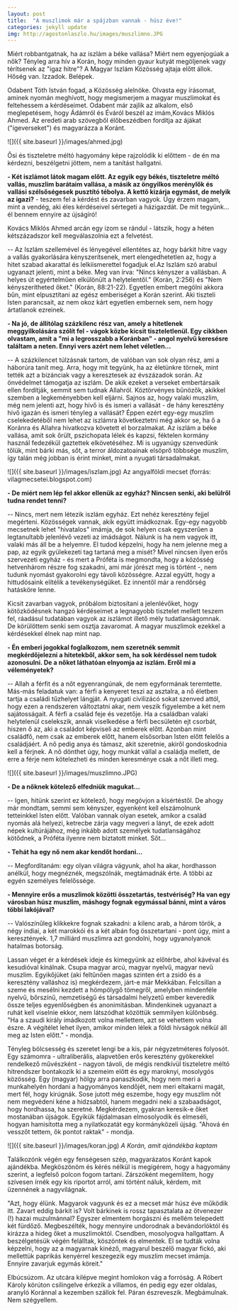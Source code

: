 ```yaml
---
layout: post
title:  "A muszlimok már a spájzban vannak - húsz éve!"
categories: jekyll update
img: http://agostonlaszlo.hu/images/muszlimno.JPG
---
```

Miért robbantgatnak, ha az iszlám a béke vallása? Miért nem egyenjogúak a nők? Tényleg arra hív a Korán, hogy minden gyaur kutyát megöljenek vagy térítsenek az "igaz hitre"? A Magyar Iszlám Közösség ajtaja előtt állok. Hőség van. Izzadok. Belépek.

Odabent Tóth István fogad, a Közösség alelnöke. Olvasta egy írásomat, aminek nyomán meghívott, hogy megismerjem a magyar muszlimokat és feltehessem a kérdéseimet. Odabent már zajlik az alkalom, első meglepetésem, hogy Ádámról és Éváról beszél az imám,Kovács Miklós Ahmed. Az eredeti arab szövegből élőbeszédben fordítja az ájákat ("igeverseket") és magyarázza a Koránt.

![]({{ site.baseurl }}/images/ahmed.jpg)

Ősi és tiszteletre méltó hagyomány képe rajzolódik ki előttem - de én ma kérdezni, beszélgetni jöttem, nem a tanítást hallgatni.

**- Két iszlámot látok magam előtt. Az egyik egy békés, tiszteletre méltó vallás, muszlim barátaim vallása, a másik az öngyilkos merénylők és vallási szélsőségesek pusztító tébolya. A kettő kizárja egymást, de melyik az igazi?** - teszem fel a kérdést és zavarban vagyok. Úgy érzem magam, mint a vendég, aki éles kérdéseivel sértegeti a házigazdát. De mit tegyünk... él bennem ennyire az újságíró!

Kovács Miklós Ahmed arcán egy izom se rándul - látszik, hogy a héten kétszázadszor kell megválaszolnia ezt a felvetést.

-- Az Iszlám szellemével és lényegével ellentétes az, hogy bárkit hitre vagy a vallás gyakorlására kényszerítsenek, mert elengedhetetlen az, hogy a hitet szabad akarattal és lelkiismerettel fogadjuk el.Az Iszlám szó arabul ugyanazt jelenti, mint a béke. Meg van írva: "Nincs kényszer a vallásban. A helyes út egyértelműen elkülönült a helytelentől." (Korán, 2:256) és "Nem kényszerítheted őket." (Korán, 88:21-22). Egyetlen embert megölni akkora bűn, mint elpusztítani az egész emberiséget a Korán szerint. Aki tiszteli Isten parancsait, az nem okoz kárt egyetlen embernek sem, nem hogy ártatlanok ezreinek.

**- Na jó, de állítólag százkilenc rész van, amely a hitetlenek meggyilkolására szólít fel - vágok közbe kicsit tiszteletlenül. Egy cikkben olvastam, amit a "mi a legrosszabb a Koránban" - angol nyelvű keresésre találtam a neten. Ennyi vers azért nem lehet véletlen...**

-- A százkilencet túlzásnak tartom, de valóban van sok olyan rész, ami a háborúra tanít meg. Arra, hogy mit tegyünk, ha az életünkre törnek, mint tették azt a bizánciak vagy a keresztesek az évszázadok során. Az önvédelmet támogatja az iszlám. De akik ezeket a verseket embertársaik ellen fordítják, semmit sem tudnak Allahról. Köztörvényes bűnözők, akikkel szemben a legkeményebben kell eljárni. Sajnos az, hogy valaki muszlim, még nem jelenti azt, hogy hívő is és ismeri a vallását - de hány keresztény hívő igazán és ismeri tényleg a vallását? Éppen ezért egy-egy muszlim cselekedetéből nem lehet az iszlámra következtetni még akkor se, ha ő a Koránra és Allahra hivatkozva követett el borzalmakat. Az iszlám a béke vallása, amit sok őrült, pszichopata lélek és kapzsi, féktelen kormány használ fedezékül gaztettek elkövetéséhez. Mi is ugyanúgy szenvedünk tőlük, mint bárki más, sőt, a terror áldozatoainak elsöprő többsége muszlim, így talán még jobban is érint minket, mint a nyugati társadalmakat.

![]({{ site.baseurl }}/images/iszlam.jpg)
Az angyalföldi mecset (forrás: vilagmecsetei.blogspot.com)

**- De miért nem lép fel akkor ellenük az egyház? Nincsen senki, aki belülről tudna rendet tenni?**

-- Nincs, mert nem létezik iszlám egyház. Ezt nehéz keresztény fejjel megérteni. Közösségek vannak, akik együtt imádkoznak. Egy-egy nagyobb mecsetnek lehet "hivatalos" imámja, de sok helyen csak egyszerűen a legtanultabb jelenlévő vezeti az imádságot. Nálunk is ha nem vagyok itt, valaki más áll be a helyemre. El tudod képzelni, hogy ha nem jelenne meg a pap, az egyik gyülekezeti tag tartaná meg a misét? Mivel nincsen ilyen erős szervezeti egyház - és mert a Próféta is megmondta, hogy a közösség hetvenhárom részre fog szakadni, ami már jórészt meg is történt -, nem tudunk nyomást gyakorolni egy távoli közösségre. Azzal együtt, hogy a hittudósaink elítélik a tevékenységüket. Ez innentől már a rendőrség hatásköre lenne.

Kicsit zavarban vagyok, próbálom biztosítani a jelenlévőket, hogy kötözködésnek hangzó kérdéseimet a legnagyobb tisztelet mellett teszem fel, ráadásul tudatában vagyok az iszlámot illető mély tudatlanságomnak. De körülöttem senki sem osztja zavaromat. A magyar muszlimok ezekkel a kérdésekkel élnek nap mint nap.

**- Én emberi jogokkal foglalkozom, nem szeretnék semmit megkérdőjelezni a hitetekből, akkor sem, ha sok kérdéssel nem tudok azonosulni. De a nőket láthatóan elnyomja az iszlám. Erről mi a véleményetek?**

-- Allah a férfit és a nőt egyenrangúnak, de nem egyformának teremtette. Más-más feladatuk van: a férfi a kenyeret teszi az asztalra, a nő életben tartja a családi tűzhelyet lángját. A nyugati civilizácó sokat szenved attól, hogy ezen a rendszeren változtatni akar, nem veszik figyelembe a két nem sajátosságait. A férfi a család feje és vezetője. Ha a családban valaki helytelenül cselekszik, annak viselkedése a férfi becsületén ejt csorbát, hiszen ő az, aki a családot képviseli az emberek előtt. Azonban mint családfő, nem csak az emberek előtt, hanem elsősorban Isten előtt felelős a családjáért. A nő pedig anya és támasz, akit szeretnie, akiről gondoskodnia kell a férjnek. A nő dönthet úgy, hogy munkát vállal a családja mellett, de erre a férje nem kötelezheti és minden keresménye csak a nőt illeti meg.

![]({{ site.baseurl }}/images/muszlimno.JPG)

**- De a nőknek kötelező elfedniük magukat...**

-- Igen, hitünk szerint ez kötelező, hogy megóvjon a kísértéstől. De ahogy már mondtam, semmi sem kényszer, egyenként kell elszámolnunk tetteinkkel Isten előtt. Valóban vannak olyan esetek, amikor a család nyomás alá helyezi, ketrecbe zárja vagy megveri a lányt, de ezek adott népek kultúrájához, még inkább adott személyek tudatlanságához kötődnek, a Próféta ilyenre nem biztatott minket. Sőt...

**- Tehát ha egy nő nem akar kendőt hordani...**

-- Megfordítanám: egy olyan világra vágyunk, ahol ha akar, hordhasson anélkül, hogy megnéznék, megszólnák, megtámadnák érte. A többi az egyén személyes felelőssége.

**- Mennyire erős a muszlimok közötti összetartás, testvériség? Ha van egy városban húsz muszlim, máshogy fognak egymással bánni, mint a város többi lakójával?**

-- Valószínűleg klikkekre fognak szakadni: a kilenc arab, a három török, a négy indiai, a két marokkói és a két albán fog összetartani - pont úgy, mint a keresztények. 1,7 milliárd muszlimra azt gondolni, hogy ugyanolyanok hatalmas botorság.

Lassan véget ér a kérdések ideje és kimegyünk az előtérbe, ahol kávéval és kesudióval kínálnak. Csupa magyar arcú, magyar nyelvű, magyar nevű muszlim. Egyikőjüket (aki feltűnően magas szinten ért a zsidó és a keresztény valláshoz is) megkérdezem, járt-e már Mekkában. Felcsillan a szeme és mesélni kezdett a hömpölygő tömegről, amelyben mindenféle nyelvű, bőrszínű, nemzetiségű és társadalmi helyzetű ember keveredik össze teljes egyenlőségben és anonimitásban. Mindenkinek ugyanazt a ruhát kell viselnie ekkor, nem látszódhat közöttük semmilyen különbség. "Ha a szaudi király imádkozott volna mellettem, azt se vehettem volna észre. A végítélet lehet ilyen, amikor minden lélek a földi hívságok nélkül áll meg az Isten előtt." - mondja.

Tényleg bölcsesség és szeretet lengi be a kis, pár négyzetméteres folyosót. Egy számomra - ultraliberális, alapvetően erős keresztény gyökerekkel rendelkező művészként - nagyon távoli, de mégis rendkívül tiszteletre méltó hitrendszer bontakozik ki a szemeim előtt és egy maroknyi, mosolygós közösség. Egy (magyar) hölgy arra panaszkodik, hogy nem meri a munkahelyén hordani a hagyományos kendőjét, nem meri eltakarni magát, mert fél, hogy kirúgnák. Sose jutott még eszembe, hogy egy muszlim nőt nem megvédeni kéne a hidzsabtól, hanem megadni neki a szabaadságot, hogy hordhassa, ha szeretné.
Megkérdezem, gyakran keresik-e őket mostanában újságok. Egyikük fájdalmasan elmosolyodik és elmeséli, hogyan hamisította meg a nyilatkozatát egy kormányközeli újság. "Ahová én vesszőt tettem, ők pontot raktak" - mondja.

![]({{ site.baseurl }}/images/koran.jpg)
_A Korán, amit ajándékba kaptam_

Találkozónk végén egy fenségesen szép, magyarázatos Koránt kapok ajándékba. Megköszönöm és kérés nélkül is megígérem, hogy a hagyomány szerint, a legfelső polcon fogom tartani. Zárszóként megemlítem, hogy szívesen írnék egy kis riportot arról, ami történt náluk, kérdem, mit üzennének a nagyvilágnak.

"Azt, hogy élünk. Magyarok vagyunk és ez a mecset már húsz éve működik itt. Zavart eddig bárkit is? Volt bárkinek is rossz tapasztalata az ötvenezer (!) hazai muzulmánnal? Egyszer elmentem horgászni és mellém telepedett két fürdőző. Megbeszélték, hogy mennyire undorodnak a bevándorlóktól és kirázza a hideg őket a muszlimoktól. Csendben, mosolyogva hallgattam. A beszélgetésük végén felálltak, köszöntek és elmentek. El se tudták volna képzelni, hogy az a magyarnak kinéző, magyarul beszélő magyar fickó, aki mellettük paprikás kenyérrel keszegezik egy muszlim mecset imámja. Ennyire zavarjuk egymás köreit."

Elbúcsúzom. Az utcára kilépve megint homlokon vág a forróság. A Róbert Károly körúton csilingelve érkezik a villamos, én pedig egy ezer oldalas, aranyló Koránnal a kezemben szállok fel. Páran észreveszik. Megbámulnak. Nem szégyellem.
